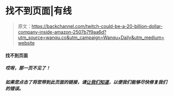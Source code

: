# 找不到页面|有线

> 原文：<https://backchannel.com/twitch-could-be-a-20-billion-dollar-company-inside-amazon-2507b7f9aa6d?utm_source=wanqu.co&utm_campaign=Wanqu+Daily&utm_medium=website>

<noscript><p class="js-out-of-page" data-cns="cns-slot-out-of-page"/> <p class="pusher" data-js="pusher" data-headroom=""/> <main role="main" data-js="main">   <h4 class="ambroise-hdr pad">找不到页面</h4>  <h5 class="title exchange-sm no-clamp marg-b-med">哎呀，那一页不见了！</h5> <h5 class="title exchange-sm no-clamp link-underline-sm">如果您点击了将您带到此页面的链接，请<a class="no-pad" href="mailto:wiredlabs@wired.com">让我们知道</a>，以便我们能够尽快修复我们的错误。</h5>    </main> <p id="parsely-root"></p> <noscript> <img src="img/924f322cb6b8c23a661c14629c68a1a2.png" data-original-src="http://b.scorecardresearch.com/p?c1=2&amp;c2=6035094&amp;c4=http://www.wired.com/twitch-could-be-a-20-billion-dollar-company-inside-amazon-2507b7f9aa6d/"/></noscript>
